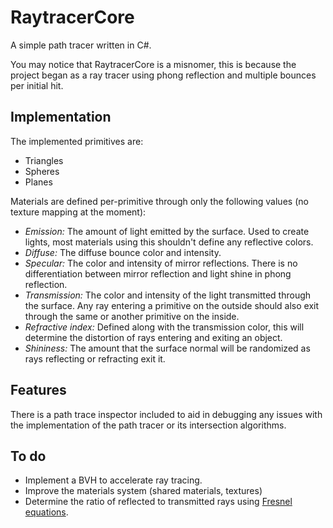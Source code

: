 # RaytracerCore
A simple path tracer written in C#.

You may notice that RaytracerCore is a misnomer, this is because the project began as a ray tracer using phong reflection and multiple bounces per initial hit.

## Implementation
The implemented primitives are:
* Triangles
* Spheres
* Planes

Materials are defined per-primitive through only the following values (no texture mapping at the moment):
* *Emission:* The amount of light emitted by the surface. Used to create lights, most materials using this shouldn't define any reflective colors.
* *Diffuse:* The diffuse bounce color and intensity.
* *Specular:* The color and intensity of mirror reflections. There is no differentiation between mirror reflection and light shine in phong reflection.
* *Transmission:* The color and intensity of the light transmitted through the surface. Any ray entering a primitive on the outside should also exit through the same or another primitive on the inside.
* *Refractive index:* Defined along with the transmission color, this will determine the distortion of rays entering and exiting an object.
* *Shininess:* The amount that the surface normal will be randomized as rays reflecting or refracting exit it.

## Features
There is a path trace inspector included to aid in debugging any issues with the implementation of the path tracer or its intersection algorithms.

## To do
* Implement a BVH to accelerate ray tracing.
* Improve the materials system (shared materials, textures)
* Determine the ratio of reflected to transmitted rays using [Fresnel equations](https://en.wikipedia.org/wiki/Fresnel_equations).